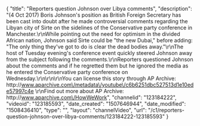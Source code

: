 {
    "title": "Reporters question Johnson over Libya comments",
    "description": "(4 Oct 2017) Boris Johnson's position as British Foreign Secretary has been cast into doubt after he made controversial comments regarding the Libyan city of Sirte on the sidelines of the Conservative party conference in Manchester.\r\nWhile pointing out the need for optimism in the divided African nation, Johnson said Sirte could be \"the new Dubai,\" before adding: \"The only thing they've got to do is clear the dead bodies away.\"\r\nThe host of Tuesday evening's conference event quickly steered Johnson away from the subject following the comments.\r\nReporters questioned Johnson about the comments and if he regretted them but he ignored the media as he entered the Conservative party conference on Wednesday.\r\n\r\n\r\nYou can license this story through AP Archive: http:\/\/www.aparchive.com\/metadata\/youtube\/c6b6251dbc527513d1e10ede57997c4e \r\nFind out more about AP Archive: http:\/\/www.aparchive.com\/HowWeWork",
    "channelid": "123184222",
    "videoid": "123185593",
    "date_created": "1507646944",
    "date_modified": "1508436410",
    "type": "",
    "layout": "channelVideo",
    "url": "\/c1\/reporters-question-johnson-over-libya-comments\/123184222-123185593"
}